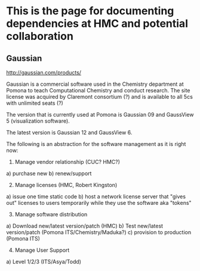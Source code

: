 # This is the page for documenting dependencies at HMC and potential collaboration

## Gaussian

http://gaussian.com/products/

Gaussian is a commercial software used in the Chemistry department at Pomona to teach Computational Chemistry and conduct research.
The site license was acquired by Claremont consortium (?) and is available to all 5cs with unlimited seats (?)

The version that is currently used at Pomona is Gaussian 09 and GaussView 5 (visualization software).

The latest version is Gaussian 12 and GaussView 6.

The following is an abstraction for the software management as it is right now:

1) Manage vendor relationship (CUC? HMC?)

  a) purchase new
  b) renew/support
  
2) Manage licenses (HMC, Robert Kingston)

  a) issue one time static code
  b) host a network license server that "gives out" licenses to users temporarily while they use the software aka "tokens"
  
3) Manage software distribution

  a) Download new/latest version/patch (HMC)
  b) Test new/latest version/patch (Pomona ITS/Chemistry/Maduka?)
  c) provision to production (Pomona ITS)
  
4) Manage User Support

  a) Level 1/2/3 (ITS/Asya/Todd)
  
  
